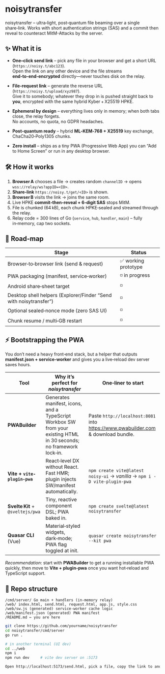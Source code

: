 # noisytransfer
noisytransfer – ultra‑light, post‑quantum file beaming over a single share‑link. Works with short authentication strings (SAS) and a commit then reveal to counteract MitM-Attacks by the server.

## ✨ What it is

* **One–click send link** – pick any file in your browser and get a short URL (`https://noisy.t/abc123`).  
  Open the link on any other device and the file streams **end‑to‑end‑encrypted** directly—never touches disk on the relay.

* **File‑request link** – generate the reverse URL (`https://noisy.t/upload/xyz987`).  
  Give it to somebody; whatever they drop in is pushed straight back to **you**, encrypted with the same hybrid Kyber + X25519 HPKE.

* **Ephemeral by design** – everything lives only in memory; when both tabs close, the relay forgets.  
  No accounts, no quota, no GDPR headaches.

* **Post‑quantum ready** – hybrid **ML‑KEM‑768 + X25519** key exchange, ChaCha20‑Poly1305 chunks.

* **Zero install** – ships as a tiny PWA (Progressive Web App) you can “Add to Home Screen” or run in any desktop browser.


## 🛠 How it works

1. **Browser A** chooses a file → creates random `channelID` → opens `wss://relay/ws?appID=<ID>`.
2. **Share‑link** `https://noisy.t/get/<ID>` is shown.
3. **Browser B** visits the link → joins the same room.
4. Live HPKE **commit‑then‑reveal + 6‑digit SAS** stops MitM.
5. File is chunked (64 kB), each chunk HPKE‑sealed and streamed through the relay.
6. Relay code = 300 lines of Go (`service`, `hub`, `handler`, `main`) – fully in‑memory, cap two sockets.



## 🌱 Road‑map

| Stage | Status |
|-------|--------|
| Browser‑to‑browser link (send & request) | ✅ working prototype |
| PWA packaging (manifest, service‑worker) | ◽ in progress |
| Android share‑sheet target | ◽ |
| Desktop shell helpers (Explorer/Finder “Send with noisytransfer”) | ◽ |
| Optional sealed‑nonce mode (zero SAS UI) | ◽ |
| Chunk resume / multi‑GB restart | ◽ |



## ⚡ Bootstrapping the PWA

You don’t need a heavy front‑end stack, but a helper that outputs **manifest.json + service‑worker** and gives you a live‑reload dev server saves hours.

| Tool | Why it’s perfect for *noisytransfer* | One‑liner to start |
|------|--------------------------------------|-------------------|
| **PWABuilder** | Generates manifest, icons, and a TypeScript Workbox SW from your existing HTML in 30 seconds; no framework lock‑in. | Paste `http://localhost:8081` into <https://www.pwabuilder.com> & download bundle. |
| **Vite + `vite-plugin-pwa`** | React‑level DX without React. Fast HMR; plugin injects SW/manifest automatically. | `npm create vite@latest noisy-ui` → *vanilla* → `npm i -D vite-plugin-pwa` |
| **Svelte Kit** + `@sveltejs/pwa` | Tiny, reactive component DSL; PWA baked in. | `npm create svelte@latest noisytransfer` |
| **Quasar CLI** (Vue) | Material‑styled widgets, dark‑mode; PWA flag toggled at init. | `quasar create noisytransfer --kit pwa` |

*Recommendation*: start with **PWABuilder** to get a running installable PWA quickly, then move to **Vite + plugin‑pwa** once you want hot‑reload and TypeScript support.



## 📂 Repo structure
```
/cmd/server/ Go main + handlers (in‑memory relay)
/web/ index.html, send.html, request.html, app.js, style.css
/web/sw.js (generated) service‑worker cache logic
/web/manifest.json (generated) PWA manifest
/README.md ← you are here
```

```bash
git clone https://github.com/yourname/noisytransfer
cd noisytransfer/cmd/server
go run .

# in another terminal (UI dev)
cd ../web
npm i
npm run dev     # vite dev server on :5173

Open http://localhost:5173/send.html, pick a file, copy the link to another browser tab—done!
```